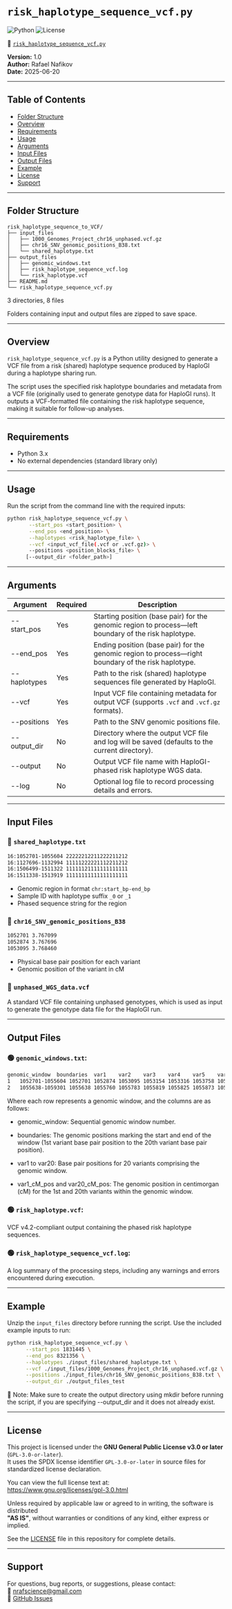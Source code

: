 # `risk_haplotype_sequence_vcf.py`

![Python](https://img.shields.io/badge/python-3.x-blue.svg)
![License](https://img.shields.io/badge/license-GPL--3.0-blue)

🔗 [`risk_haplotype_sequence_vcf.py`](./risk_haplotype_sequence_vcf.py)

**Version:** 1.0  
**Author:** Rafael Nafikov  
**Date:** 2025-06-20

---

## Table of Contents
- [Folder Structure](#folder-structure)
- [Overview](#overview)
- [Requirements](#requirements)
- [Usage](#usage)
- [Arguments](#arguments)
- [Input Files](#input-files)
- [Output Files](#output-files)
- [Example](#example)
- [License](#license)
- [Support](#support)

---

## Folder Structure

```
risk_haplotype_sequence_to_VCF/
├── input_files
│   ├── 1000_Genomes_Project_chr16_unphased.vcf.gz
│   ├── chr16_SNV_genomic_positions_B38.txt
│   └── shared_haplotype.txt
├── output_files
│   ├── genomic_windows.txt
│   ├── risk_haplotype_sequence_vcf.log
│   └── risk_haplotype.vcf
├── README.md
└── risk_haplotype_sequence_vcf.py

```

3 directories, 8 files

Folders containing input and output files are zipped to save space.

---

## Overview

`risk_haplotype_sequence_vcf.py` is a Python utility designed to generate a VCF file from a risk (shared) haplotype sequence produced by HaploGI during a haplotype sharing run.

The script uses the specified risk haplotype boundaries and metadata from a VCF file (originally used to generate genotype data for HaploGI runs). It outputs a VCF-formatted file containing the risk haplotype sequence, making it suitable for follow-up analyses.

---

## Requirements

- Python 3.x  
- No external dependencies (standard library only)

---

## Usage

Run the script from the command line with the required inputs:

```bash
python risk_haplotype_sequence_vcf.py \
       --start_pos <start_position> \
       --end_pos <end_position> \
       --haplotypes <risk_haplotype_file> \
       --vcf <input_vcf_file(.vcf or .vcf.gz)> \
       --positions <position_blocks_file> \
      [--output_dir <folder_path>]
```
 
---

## Arguments

| Argument      | Required | Description                                                                                   |
|---------------|----------|-----------------------------------------------------------------------------------------------|
| --start_pos   | Yes      | Starting position (base pair) for the genomic region to process—left boundary of the risk haplotype. |
| --end_pos     | Yes      | Ending position (base pair) for the genomic region to process—right boundary of the risk haplotype. |
| --haplotypes  | Yes      | Path to the risk (shared) haplotype sequences file generated by HaploGI.                       |
| --vcf         | Yes      | Input VCF file containing metadata for output VCF (supports `.vcf` and `.vcf.gz` formats).     |
| --positions   | Yes      | Path to the SNV genomic positions file.                                                       |
| --output_dir  | No       | Directory where the output VCF file and log will be saved (defaults to the current directory). |
| --output      | No       | Output VCF file name with HaploGI-phased risk haplotype WGS data.                             |
| --log         | No       | Optional log file to record processing details and errors.                                    |

---

## Input Files

### 🔹 `shared_haplotype.txt`
```bash
16:1052701-1055604 22222212211222211212
16:1127696-1132994 11111222221112211212
16:1506499-1511322 11111121111111111111
16:1511338-1513919 11111111111111111111
```

- Genomic region in format `chr:start_bp-end_bp`
- Sample ID with haplotype suffix `_0` or `_1`
- Phased sequence string for the region

### 🔹 `chr16_SNV_genomic_positions_B38`
```bash
1052701 3.767099
1052874 3.767696
1053095 3.768460
```

- Physical base pair position for each variant
- Genomic position of the variant in cM

### 🔹 `unphased_WGS_data.vcf`

  A standard VCF file containing unphased genotypes, which is used as input to generate the genotype data file for the HaploGI run.

---

## Output Files

### 🟢 `genomic_windows.txt`:  
  

```bash
genomic_window	boundaries	var1	var2	var3	var4	var5	var6	var7	var8	var9	var10	var11	var12	var13	var14	var15	var16	var17	var18	var19	var20	var1_cM_pos	var20_cM_pos
1	1052701-1055604	1052701	1052874	1053095	1053154	1053316	1053758	1053890	1054244	1054249	1054409	1054446	1054491	1054508	1054606	1054612	1054759	1055201	1055294	1055431	1055604	3.767099	3.77713
2	1055638-1059301	1055638	1055760	1055783	1055819	1055825	1055873	1055899	1055919	1055937	1055966	1056064	1057345	1057865	1058373	1058485	1058669	1058884	1059044	1059178	1059301	3.777248	3.789907
```
Where each row represents a genomic window, and the columns are as follows:

- genomic_window: Sequential genomic window number.

- boundaries: The genomic positions marking the start and end of the window (1st variant base pair position to the 20th variant base pair position).

- var1 to var20: Base pair positions for 20 variants comprising the genomic window.

- var1_cM_pos and var20_cM_pos: The genomic position in centimorgan (cM) for the 1st and 20th variants within the genomic window.

### 🟢 `risk_haplotype.vcf`:  
  VCF v4.2-compliant output containing the phased risk haplotype sequences. 

### 🟢 `risk_haplotype_sequence_vcf.log`:  
  A log summary of the processing steps, including any warnings and errors encountered during execution.
   
---

## Example

Unzip the `input_files` directory before running the script. Use the included example inputs to run:

```bash
python risk_haplotype_sequence_vcf.py \
      --start_pos 1831445 \
      --end_pos 8321356 \
      --haplotypes ./input_files/shared_haplotype.txt \
      --vcf ./input_files/1000_Genomes_Project_chr16_unphased.vcf.gz \
      --positions ./input_files/chr16_SNV_genomic_positions_B38.txt \
      --output_dir ./output_files_test
```
📌 Note: Make sure to create the output directory using mkdir before running the script, if you are specifying --output_dir and it does not already exist.

---

## License

This project is licensed under the **GNU General Public License v3.0 or later** (`GPL-3.0-or-later`).  
It uses the SPDX license identifier `GPL-3.0-or-later` in source files for standardized license declaration.

You can view the full license text at:  
https://www.gnu.org/licenses/gpl-3.0.html

Unless required by applicable law or agreed to in writing, the software is distributed  
**"AS IS"**, without warranties or conditions of any kind, either express or implied.

See the [LICENSE](LICENSE) file in this repository for complete details.

---

## Support

For questions, bug reports, or suggestions, please contact:  
📧 nrafscience@gmail.com  
🔗 [GitHub Issues](https://github.com/RafPrograms/HaploGI/issues)

